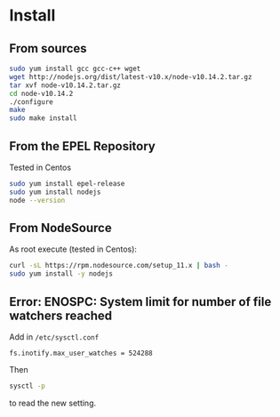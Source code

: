 <!-- TITLE: Nodejs -->

# Install 

## From sources


```sh
sudo yum install gcc gcc-c++ wget
wget http://nodejs.org/dist/latest-v10.x/node-v10.14.2.tar.gz
tar xvf node-v10.14.2.tar.gz
cd node-v10.14.2
./configure
make
sudo make install
```

## From the EPEL Repository 

Tested in Centos


```sh
sudo yum install epel-release
sudo yum install nodejs
node --version
```

## From NodeSource
As root execute (tested in Centos):

```sh
curl -sL https://rpm.nodesource.com/setup_11.x | bash -
sudo yum install -y nodejs
```



## Error: ENOSPC: System limit for number of file watchers reached

Add in `/etc/sysctl.conf`


```text
fs.inotify.max_user_watches = 524288
```

Then 
```sh
sysctl -p
```

to read the new setting.
